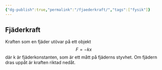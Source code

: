 ```yaml
---
{"dg-publish":true,"permalink":"/fjaederkraft/","tags":["fysik"]}
---
```


## Fjäderkraft
Kraften som en fjäder utövar på ett objekt
$$F = -kx$$
där k är fjäderkonstanten, som är ett mått på fjäderns styvhet. Om fjädern dras uppåt är kraften riktad nedåt.